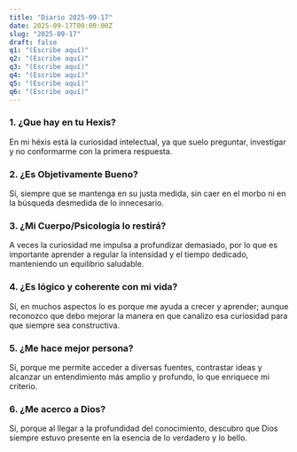 ```yaml
---
title: "Diario 2025-09-17"
date: 2025-09-17T00:00:00Z
slug: "2025-09-17"
draft: false
q1: "(Escribe aquí)"
q2: "(Escribe aquí)"
q3: "(Escribe aquí)"
q4: "(Escribe aquí)"
q5: "(Escribe aquí)"
q6: "(Escribe aquí)"
---
```

### 1. ¿Que hay en tu Hexis?
En mi héxis está la curiosidad intelectual, ya que suelo preguntar, investigar y no conformarme con la primera respuesta.

### 2. ¿Es Objetivamente Bueno?
Sí, siempre que se mantenga en su justa medida, sin caer en el morbo ni en la búsqueda desmedida de lo innecesario.

### 3. ¿Mi Cuerpo/Psicología lo restirá?
A veces la curiosidad me impulsa a profundizar demasiado, por lo que es importante aprender a regular la intensidad y el tiempo dedicado, manteniendo un equilibrio saludable.

### 4. ¿Es lógico y coherente con mi vida?
Sí, en muchos aspectos lo es porque me ayuda a crecer y aprender; aunque reconozco que debo mejorar la manera en que canalizo esa curiosidad para que siempre sea constructiva.

### 5. ¿Me hace mejor persona?
Sí, porque me permite acceder a diversas fuentes, contrastar ideas y alcanzar un entendimiento más amplio y profundo, lo que enriquece mi criterio.

### 6. ¿Me acerco a Dios?
Sí, porque al llegar a la profundidad del conocimiento, descubro que Dios siempre estuvo presente en la esencia de lo verdadero y lo bello.